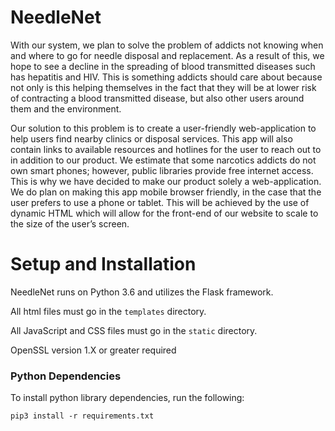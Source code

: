 # NeedleNet

With our system, we plan to solve the problem of addicts not knowing when and where to go for needle disposal and replacement. As a result of this, we hope to see a decline in the spreading of blood transmitted diseases such has hepatitis and HIV. This is something addicts should care about because not only is this helping themselves in the fact that they will be at lower risk of contracting a blood transmitted disease, but also other users around them and the environment.

Our solution to this problem is to create a user-friendly web-application to help users find nearby clinics or disposal services. This app will also contain links to available resources and hotlines for the user to reach out to in addition to our product.
We estimate that some narcotics addicts do not own smart phones; however, public libraries provide free internet access. This is why we have decided to make our product solely a web-application. We do plan on making this app mobile browser friendly, in the case that the user prefers to use a phone or tablet. This will be achieved by the use of dynamic HTML which will allow for the front-end of our website to scale to the size of the user’s screen.

# Setup and Installation

NeedleNet runs on Python 3.6 and utilizes the Flask framework.

All html files must go in the `templates` directory.

All JavaScript and CSS files must go in the `static` directory.

OpenSSL version 1.X or greater required


### Python Dependencies

To install python library dependencies, run the following:

	pip3 install -r requirements.txt
